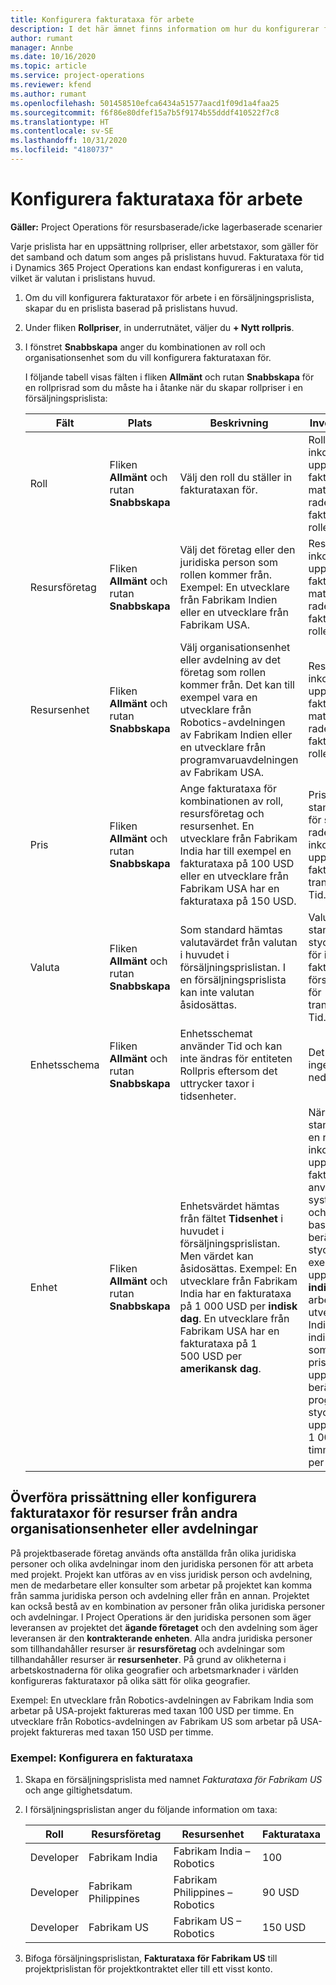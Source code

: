 ```yaml
---
title: Konfigurera fakturataxa för arbete
description: I det här ämnet finns information om hur du konfigurerar fakturataxa för arbete i Project Operations.
author: rumant
manager: Annbe
ms.date: 10/16/2020
ms.topic: article
ms.service: project-operations
ms.reviewer: kfend
ms.author: rumant
ms.openlocfilehash: 501458510efca6434a51577aacd1f09d1a4faa25
ms.sourcegitcommit: f6f86e80dfef15a7b5f9174b55dddf410522f7c8
ms.translationtype: HT
ms.contentlocale: sv-SE
ms.lasthandoff: 10/31/2020
ms.locfileid: "4180737"
---
```

# <a name="set-up-labor-bill-rates"></a>Konfigurera fakturataxa för arbete

**Gäller:** Project Operations för resursbaserade/icke lagerbaserade scenarier

Varje prislista har en uppsättning rollpriser, eller arbetstaxor, som gäller för det samband och datum som anges på prislistans huvud. Fakturataxa för tid i Dynamics 365 Project Operations kan endast konfigureras i en valuta, vilket är valutan i prislistans huvud.

1. Om du vill konfigurera fakturataxor för arbete i en försäljningsprislista, skapar du en prislista baserad på prislistans huvud. 
2. Under fliken **Rollpriser**, in underrutnätet, väljer du **+ Nytt rollpris**. 
3. I fönstret **Snabbskapa** anger du kombinationen av roll och organisationsenhet som du vill konfigurera fakturataxan för.

   I följande tabell visas fälten i fliken **Allmänt** och rutan **Snabbskapa** för en rollprisrad som du måste ha i åtanke när du skapar rollpriser i en försäljningsprislista:

    | Fält | Plats | Beskrivning | Inverkan nedströms |
    | --- | --- | --- | --- |
    | Roll | Fliken **Allmänt** och rutan **Snabbskapa** | Välj den roll du ställer in fakturataxan för. | Rollen för inkommande uppskattade eller faktiska värden matchas mot den här raden så att fakturataxan för rollen blir standard. |
    | Resursföretag | Fliken **Allmänt** och rutan **Snabbskapa** | Välj det företag eller den juridiska person som rollen kommer från. Exempel: En utvecklare från Fabrikam Indien eller en utvecklare från Fabrikam USA. | Resursföretaget för inkommande uppskattade eller faktiska värden matchas mot den här raden så att fakturataxan för rollen blir standard. |
    | Resursenhet | Fliken **Allmänt** och rutan **Snabbskapa** | Välj organisationsenhet eller avdelning av det företag som rollen kommer från. Det kan till exempel vara en utvecklare från Robotics-avdelningen av Fabrikam Indien eller en utvecklare från programvaruavdelningen av Fabrikam USA. | Resursenheten för inkommande uppskattade eller faktiska värden matchas mot den här raden så att fakturataxan för rollen blir standard. |
    | Pris | Fliken **Allmänt** och rutan **Snabbskapa** | Ange fakturataxa för kombinationen av roll, resursföretag och resursenhet. En utvecklare från Fabrikam India har till exempel en fakturataxa på 100 USD eller en utvecklare från Fabrikam USA har en fakturataxa på 150 USD. | Priset är standardfakturataxan för styckpriset på raden för inkommande uppskattade eller faktiska värden för transaktionsklassen Tid. |
    | Valuta | Fliken **Allmänt** och rutan **Snabbskapa**| Som standard hämtas valutavärdet från valutan i huvudet i försäljningsprislistan. I en försäljningsprislista kan inte valutan åsidosättas. | Valutan är standardvalutan för styckpriset på raden för inkommande faktiska försäljningsvärden för transaktionsklassen Tid. |
    | Enhetsschema | Fliken **Allmänt** och rutan **Snabbskapa** | Enhetsschemat använder Tid och kan inte ändras för entiteten Rollpris eftersom det uttrycker taxor i tidsenheter. | Det här fältet har ingen inverkan nedströms. |
    | Enhet | Fliken **Allmänt** och rutan **Snabbskapa** | Enhetsvärdet hämtas från fältet **Tidsenhet** i huvudet i försäljningsprislistan. Men värdet kan åsidosättas. Exempel: En utvecklare från Fabrikam India har en fakturataxa på 1 000 USD per **indisk dag**. En utvecklare från Fabrikam USA har en fakturataxa på 1 500 USD per **amerikansk dag**. | När styckpriset standardiseras från en rad för inkommande uppskattade eller faktiska värden använder systemet systemet för enheter och konvertering i basenheter för att beräkna ett styckpris. Till exempel är en uppskattning på 10 **indiska dagar** av arbete för en utvecklare från Indien och enheten indisk dag definieras som 10 timmar. Vid prissättning av uppskattningsrad beräknar programmet styckpriset i uppskattningen som 1 000 USD/10 timmar = 100 USD per timme. |

## <a name="transfer-pricing-or-set-up-bill-rates-for-resources-from-other-organizational-units-or-divisions"></a>Överföra prissättning eller konfigurera fakturataxor för resurser från andra organisationsenheter eller avdelningar 

På projektbaserade företag används ofta anställda från olika juridiska personer och olika avdelningar inom den juridiska personen för att arbeta med projekt. Projekt kan utföras av en viss juridisk person och avdelning, men de medarbetare eller konsulter som arbetar på projektet kan komma från samma juridiska person och avdelning eller från en annan. Projektet kan också bestå av en kombination av personer från olika juridiska personer och avdelningar. I Project Operations är den juridiska personen som äger leveransen av projektet det **ägande företaget** och den avdelning som äger leveransen är den **kontrakterande enheten**. Alla andra juridiska personer som tillhandahåller resurser är **resursföretag** och avdelningar som tillhandahåller resurser är **resursenheter**. På grund av olikheterna i arbetskostnaderna för olika geografier och arbetsmarknader i världen konfigureras fakturataxor på olika sätt för olika geografier.

Exempel: En utvecklare från Robotics-avdelningen av Fabrikam India som arbetar på USA-projekt faktureras med taxan 100 USD per timme. En utvecklare från Robotics-avdelningen av Fabrikam US som arbetar på USA-projekt faktureras med taxan 150 USD per timme. 

### <a name="example-set-up-a-bill-rate"></a>Exempel: Konfigurera en fakturataxa 

1. Skapa en försäljningsprislista med namnet *Fakturataxa för Fabrikam US* och ange giltighetsdatum.
2. I försäljningsprislistan anger du följande information om taxa:

    | Roll | Resursföretag | Resursenhet | Fakturataxa |
    | --- | --- | --- | --- |
    | Developer | Fabrikam India | Fabrikam India – Robotics | 100 |
    | Developer | Fabrikam Philippines | Fabrikam Philippines – Robotics | 90 USD |
    | Developer | Fabrikam US | Fabrikam US – Robotics | 150 USD |

3. Bifoga försäljningsprislistan, **Fakturataxa för Fabrikam US** till projektprislistan för projektkontraktet eller till ett visst konto.
